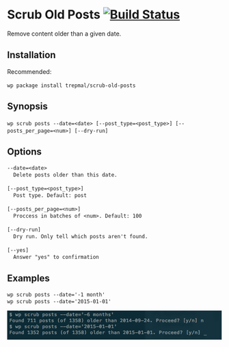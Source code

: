 # Scrub Old Posts [![Build Status](https://travis-ci.org/trepmal/scrub-old-posts.svg?branch=master)](https://travis-ci.org/trepmal/scrub-old-posts)

Remove content older than a given date.

## Installation

Recommended:

`wp package install trepmal/scrub-old-posts`

## Synopsis

`wp scrub posts --date=<date> [--post_type=<post_type>] [--posts_per_page=<num>]
  [--dry-run]`

## Options

    --date=<date>
      Delete posts older than this date.

    [--post_type=<post_type>]
      Post type. Default: post

    [--posts_per_page=<num>]
      Proccess in batches of <num>. Default: 100

    [--dry-run]
      Dry run. Only tell which posts aren't found.

    [--yes]
      Answer "yes" to confirmation

## Examples

    wp scrub posts --date='-1 month'
    wp scrub posts --date='2015-01-01'


![screenshot](screenshot-1.png)
